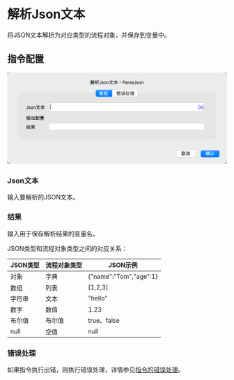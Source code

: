 # 解析Json文本

将JSON文本解析为对应类型的流程对象，并保存到变量中。

## 指令配置

![解析JSON文本常规配置对话框](parse_json_general_config.png)

### Json文本

输入要解析的JSON文本。

### 结果

输入用于保存解析结果的变量名。

JSON类型和流程对象类型之间的对应关系：

| JSON类型 | 流程对象类型 | JSON示例                 |
|--------|--------|------------------------|
| 对象     | 字典     | {"name":"Tom","age":1} |
| 数组     | 列表     | [1,2,3]                |
| 字符串   | 文本     | "hello"                |
| 数字     | 数值     | 1.23                   |
| 布尔值   | 布尔值     | true、false             |
| null   | 空值     | null                   |

### 错误处理

如果指令执行出错，则执行错误处理，详情参见[指令的错误处理](../../../manual/error_handling.md)。
